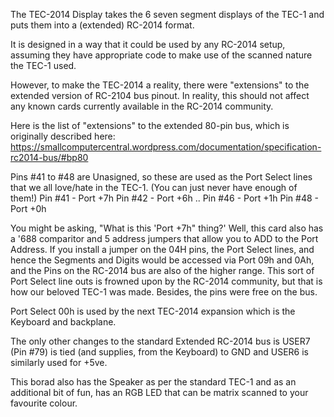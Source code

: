 The TEC-2014 Display takes the 6 seven segment displays of the TEC-1 and puts them into a (extended) RC-2014 format.

It is designed in a way that it could be used by any RC-2014 setup, assuming they have appropriate code to make use of the scanned nature the TEC-1 used.

However, to make the TEC-2014 a reality, there were "extensions" to the extended version of RC-2104 bus pinout. In reality, this should not affect any known cards currently available in the RC-2014 community.

Here is the list of "extensions" to the extended 80-pin bus, which is originally described here: https://smallcomputercentral.wordpress.com/documentation/specification-rc2014-bus/#bp80

Pins #41 to #48 are Unasigned, so these are used as the Port Select lines that we all love/hate in the TEC-1. (You can just never have enough of them!)
Pin #41 - Port +7h
Pin #42 - Port +6h
..
Pin #46 - Port +1h
Pin #48 - Port +0h

You might be asking, "What is this 'Port +7h" thing?'  Well, this card also has a '688 comparitor and 5 address jumpers that allow you to ADD to the Port Address.
If you install a jumper on the 04H pins, the Port Select lines, and hence the Segments and Digits would be accessed via Port 09h and 0Ah, and the Pins on the RC-2014 bus are also of the higher range.
This sort of Port Select line outs is frowned upon by the RC-2014 community, but that is how our beloved TEC-1 was made. Besides, the pins were free on the bus.

Port Select 00h is used by the next TEC-2014 expansion which is the Keyboard and backplane.

The only other changes to the standard Extended RC-2014 bus is USER7 (Pin #79) is tied (and supplies, from the Keyboard) to GND and USER6 is similarly used for +5ve.

This borad also has the Speaker as per the standard TEC-1 and as an additional bit of fun, has an RGB LED that can be matrix scanned to your favourite colour.
